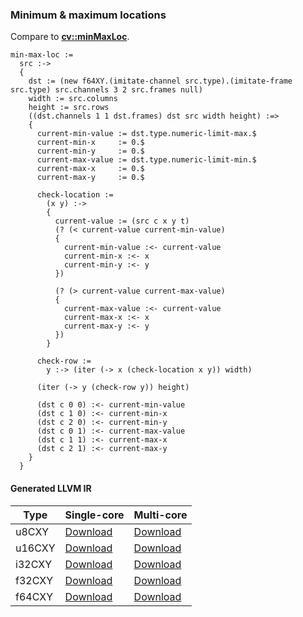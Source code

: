 ### Minimum & maximum locations
Compare to **[cv::minMaxLoc](http://docs.opencv.org/2.4.8/modules/core/doc/operations_on_arrays.html#minmaxloc)**.

    min-max-loc :=
      src :->
      {
        dst := (new f64XY.(imitate-channel src.type).(imitate-frame src.type) src.channels 3 2 src.frames null)
        width := src.columns
        height := src.rows
        ((dst.channels 1 1 dst.frames) dst src width height) :=>
        {
          current-min-value := dst.type.numeric-limit-max.$
          current-min-x     := 0.$
          current-min-y     := 0.$
          current-max-value := dst.type.numeric-limit-min.$
          current-max-x     := 0.$
          current-max-y     := 0.$

          check-location :=
            (x y) :->
            {
              current-value := (src c x y t)
              (? (< current-value current-min-value)
              {
                current-min-value :<- current-value
                current-min-x :<- x
                current-min-y :<- y
              })

              (? (> current-value current-max-value)
              {
                current-max-value :<- current-value
                current-max-x :<- x
                current-max-y :<- y
              })
            }

          check-row :=
            y :-> (iter (-> x (check-location x y)) width)

          (iter (-> y (check-row y)) height)

          (dst c 0 0) :<- current-min-value
          (dst c 1 0) :<- current-min-x
          (dst c 2 0) :<- current-min-y
          (dst c 0 1) :<- current-max-value
          (dst c 1 1) :<- current-max-x
          (dst c 2 1) :<- current-max-y
        }
      }

#### Generated LLVM IR
| Type   | Single-core | Multi-core |
|--------|-------------|------------|
| u8CXY  | [Download](https://s3.amazonaws.com/liblikely/benchmarks/min_max_loc_f64CXY_u8CXY.ll)  | [Download](https://s3.amazonaws.com/liblikely/benchmarks/min_max_loc_f64CXY_u8CXY_m.ll)  |
| u16CXY | [Download](https://s3.amazonaws.com/liblikely/benchmarks/min_max_loc_f64CXY_u16CXY.ll) | [Download](https://s3.amazonaws.com/liblikely/benchmarks/min_max_loc_f64CXY_u16CXY_m.ll) |
| i32CXY | [Download](https://s3.amazonaws.com/liblikely/benchmarks/min_max_loc_f64CXY_i32CXY.ll) | [Download](https://s3.amazonaws.com/liblikely/benchmarks/min_max_loc_f64CXY_i32CXY_m.ll) |
| f32CXY | [Download](https://s3.amazonaws.com/liblikely/benchmarks/min_max_loc_f64CXY_f32CXY.ll) | [Download](https://s3.amazonaws.com/liblikely/benchmarks/min_max_loc_f64CXY_f32CXY_m.ll) |
| f64CXY | [Download](https://s3.amazonaws.com/liblikely/benchmarks/min_max_loc_f64CXY_f64CXY.ll) | [Download](https://s3.amazonaws.com/liblikely/benchmarks/min_max_loc_f64CXY_f64CXY_m.ll) |
